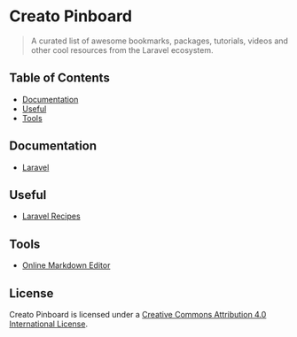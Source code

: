 Creato Pinboard
===============

> A curated list of awesome bookmarks, packages, tutorials, videos and other cool resources from the Laravel ecosystem.

## Table of Contents

- [Documentation](#documentation)
- [Useful](#useful)
- [Tools](#tools)

## Documentation
* [Laravel](http://laravel.com/docs)

## Useful
* [Laravel Recipes](http://laravel-recipes.com/contents)

## Tools
* [Online Markdown Editor](http://dillinger.io/)

## License

Creato Pinboard is licensed under a  [Creative Commons Attribution 4.0 International License](http://creativecommons.org/licenses/by/4.0/).
